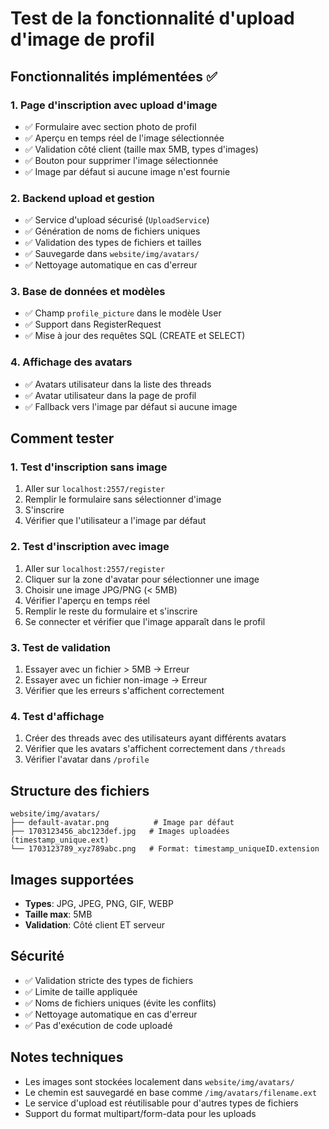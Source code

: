 # Test de la fonctionnalité d'upload d'image de profil

## Fonctionnalités implémentées ✅

### 1. **Page d'inscription avec upload d'image**
- ✅ Formulaire avec section photo de profil
- ✅ Aperçu en temps réel de l'image sélectionnée
- ✅ Validation côté client (taille max 5MB, types d'images)
- ✅ Bouton pour supprimer l'image sélectionnée
- ✅ Image par défaut si aucune image n'est fournie

### 2. **Backend upload et gestion**
- ✅ Service d'upload sécurisé (`UploadService`)
- ✅ Génération de noms de fichiers uniques
- ✅ Validation des types de fichiers et tailles
- ✅ Sauvegarde dans `website/img/avatars/`
- ✅ Nettoyage automatique en cas d'erreur

### 3. **Base de données et modèles**
- ✅ Champ `profile_picture` dans le modèle User
- ✅ Support dans RegisterRequest
- ✅ Mise à jour des requêtes SQL (CREATE et SELECT)

### 4. **Affichage des avatars**
- ✅ Avatars utilisateur dans la liste des threads
- ✅ Avatar utilisateur dans la page de profil
- ✅ Fallback vers l'image par défaut si aucune image

## Comment tester

### 1. **Test d'inscription sans image**
1. Aller sur `localhost:2557/register`
2. Remplir le formulaire sans sélectionner d'image
3. S'inscrire
4. Vérifier que l'utilisateur a l'image par défaut

### 2. **Test d'inscription avec image**
1. Aller sur `localhost:2557/register`
2. Cliquer sur la zone d'avatar pour sélectionner une image
3. Choisir une image JPG/PNG (< 5MB)
4. Vérifier l'aperçu en temps réel
5. Remplir le reste du formulaire et s'inscrire
6. Se connecter et vérifier que l'image apparaît dans le profil

### 3. **Test de validation**
1. Essayer avec un fichier > 5MB → Erreur
2. Essayer avec un fichier non-image → Erreur
3. Vérifier que les erreurs s'affichent correctement

### 4. **Test d'affichage**
1. Créer des threads avec des utilisateurs ayant différents avatars
2. Vérifier que les avatars s'affichent correctement dans `/threads`
3. Vérifier l'avatar dans `/profile`

## Structure des fichiers

```
website/img/avatars/
├── default-avatar.png          # Image par défaut
├── 1703123456_abc123def.jpg   # Images uploadées (timestamp_unique.ext)
└── 1703123789_xyz789abc.png   # Format: timestamp_uniqueID.extension
```

## Images supportées
- **Types**: JPG, JPEG, PNG, GIF, WEBP
- **Taille max**: 5MB
- **Validation**: Côté client ET serveur

## Sécurité
- ✅ Validation stricte des types de fichiers
- ✅ Limite de taille appliquée
- ✅ Noms de fichiers uniques (évite les conflits)
- ✅ Nettoyage automatique en cas d'erreur
- ✅ Pas d'exécution de code uploadé

## Notes techniques
- Les images sont stockées localement dans `website/img/avatars/`
- Le chemin est sauvegardé en base comme `/img/avatars/filename.ext`
- Le service d'upload est réutilisable pour d'autres types de fichiers
- Support du format multipart/form-data pour les uploads 